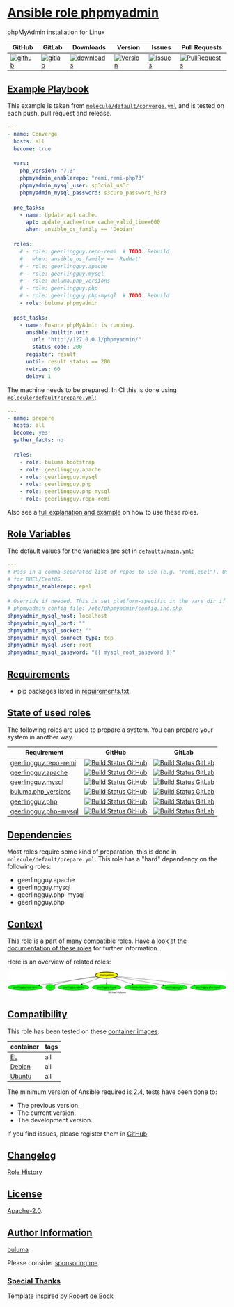 # [Ansible role phpmyadmin](#phpmyadmin)

phpMyAdmin installation for Linux

|GitHub|GitLab|Downloads|Version|Issues|Pull Requests|
|------|------|-------|-------|------|-------------|
|[![github](https://github.com/buluma/ansible-role-phpmyadmin/actions/workflows/molecule.yml/badge.svg)](https://github.com/buluma/ansible-role-phpmyadmin/actions/workflows/molecule.yml)|[![gitlab](https://gitlab.com/shadowwalker/ansible-role-phpmyadmin/badges/master/pipeline.svg)](https://gitlab.com/shadowwalker/ansible-role-phpmyadmin)|[![downloads](https://img.shields.io/ansible/role/d/4799)](https://galaxy.ansible.com/buluma/phpmyadmin)|[![Version](https://img.shields.io/github/release/buluma/ansible-role-phpmyadmin.svg)](https://github.com/buluma/ansible-role-phpmyadmin/releases/)|[![Issues](https://img.shields.io/github/issues/buluma/ansible-role-phpmyadmin.svg)](https://github.com/buluma/ansible-role-phpmyadmin/issues/)|[![PullRequests](https://img.shields.io/github/issues-pr-closed-raw/buluma/ansible-role-phpmyadmin.svg)](https://github.com/buluma/ansible-role-phpmyadmin/pulls/)|

## [Example Playbook](#example-playbook)

This example is taken from [`molecule/default/converge.yml`](https://github.com/buluma/ansible-role-phpmyadmin/blob/master/molecule/default/converge.yml) and is tested on each push, pull request and release.

```yaml
---
- name: Converge
  hosts: all
  become: true

  vars:
    php_version: "7.3"
    phpmyadmin_enablerepo: "remi,remi-php73"
    phpmyadmin_mysql_user: sp3cial_us3r
    phpmyadmin_mysql_password: s3cure_password_h3r3

  pre_tasks:
    - name: Update apt cache.
      apt: update_cache=true cache_valid_time=600
      when: ansible_os_family == 'Debian'

  roles:
    # - role: geerlingguy.repo-remi  # TODO: Rebuild
    #   when: ansible_os_family == 'RedHat'
    # - role: geerlingguy.apache
    # - role: geerlingguy.mysql
    # - role: buluma.php_versions
    # - role: geerlingguy.php
    # - role: geerlingguy.php-mysql  # TODO: Rebuild
    - role: buluma.phpmyadmin

  post_tasks:
    - name: Ensure phpMyAdmin is running.
      ansible.builtin.uri:
        url: "http://127.0.0.1/phpmyadmin/"
        status_code: 200
      register: result
      until: result.status == 200
      retries: 60
      delay: 1
```

The machine needs to be prepared. In CI this is done using [`molecule/default/prepare.yml`](https://github.com/buluma/ansible-role-phpmyadmin/blob/master/molecule/default/prepare.yml):

```yaml
---
- name: prepare
  hosts: all
  become: yes
  gather_facts: no

  roles:
    - role: buluma.bootstrap
    - role: geerlingguy.apache
    - role: geerlingguy.mysql
    - role: geerlingguy.php
    - role: geerlingguy.php-mysql
    - role: geerlingguy.repo-remi
```

Also see a [full explanation and example](https://buluma.github.io/how-to-use-these-roles.html) on how to use these roles.

## [Role Variables](#role-variables)

The default values for the variables are set in [`defaults/main.yml`](https://github.com/buluma/ansible-role-phpmyadmin/blob/master/defaults/main.yml):

```yaml
---
# Pass in a comma-separated list of repos to use (e.g. "remi,epel"). Used only
# for RHEL/CentOS.
phpmyadmin_enablerepo: epel

# Override if needed. This is set platform-specific in the vars dir if not set.
# phpmyadmin_config_file: /etc/phpmyadmin/config.inc.php
phpmyadmin_mysql_host: localhost
phpmyadmin_mysql_port: ""
phpmyadmin_mysql_socket: ""
phpmyadmin_mysql_connect_type: tcp
phpmyadmin_mysql_user: root
phpmyadmin_mysql_password: "{{ mysql_root_password }}"
```

## [Requirements](#requirements)

- pip packages listed in [requirements.txt](https://github.com/buluma/ansible-role-phpmyadmin/blob/master/requirements.txt).

## [State of used roles](#state-of-used-roles)

The following roles are used to prepare a system. You can prepare your system in another way.

| Requirement | GitHub | GitLab |
|-------------|--------|--------|
|[geerlingguy.repo-remi](https://galaxy.ansible.com/buluma/geerlingguy.repo-remi)|[![Build Status GitHub](https://github.com/buluma/geerlingguy.repo-remi/workflows/Ansible%20Molecule/badge.svg)](https://github.com/buluma/geerlingguy.repo-remi/actions)|[![Build Status GitLab](https://gitlab.com/shadowwalker/geerlingguy.repo-remi/badges/master/pipeline.svg)](https://gitlab.com/shadowwalker/geerlingguy.repo-remi)|
|[geerlingguy.apache](https://galaxy.ansible.com/buluma/geerlingguy.apache)|[![Build Status GitHub](https://github.com/buluma/geerlingguy.apache/workflows/Ansible%20Molecule/badge.svg)](https://github.com/buluma/geerlingguy.apache/actions)|[![Build Status GitLab](https://gitlab.com/shadowwalker/geerlingguy.apache/badges/master/pipeline.svg)](https://gitlab.com/shadowwalker/geerlingguy.apache)|
|[geerlingguy.mysql](https://galaxy.ansible.com/buluma/geerlingguy.mysql)|[![Build Status GitHub](https://github.com/buluma/geerlingguy.mysql/workflows/Ansible%20Molecule/badge.svg)](https://github.com/buluma/geerlingguy.mysql/actions)|[![Build Status GitLab](https://gitlab.com/shadowwalker/geerlingguy.mysql/badges/master/pipeline.svg)](https://gitlab.com/shadowwalker/geerlingguy.mysql)|
|[buluma.php_versions](https://galaxy.ansible.com/buluma/php_versions)|[![Build Status GitHub](https://github.com/buluma/ansible-role-php_versions/workflows/Ansible%20Molecule/badge.svg)](https://github.com/buluma/ansible-role-php_versions/actions)|[![Build Status GitLab](https://gitlab.com/shadowwalker/ansible-role-php_versions/badges/master/pipeline.svg)](https://gitlab.com/shadowwalker/ansible-role-php_versions)|
|[geerlingguy.php](https://galaxy.ansible.com/buluma/geerlingguy.php)|[![Build Status GitHub](https://github.com/buluma/geerlingguy.php/workflows/Ansible%20Molecule/badge.svg)](https://github.com/buluma/geerlingguy.php/actions)|[![Build Status GitLab](https://gitlab.com/shadowwalker/geerlingguy.php/badges/master/pipeline.svg)](https://gitlab.com/shadowwalker/geerlingguy.php)|
|[geerlingguy.php-mysql](https://galaxy.ansible.com/buluma/geerlingguy.php-mysql)|[![Build Status GitHub](https://github.com/buluma/geerlingguy.php-mysql/workflows/Ansible%20Molecule/badge.svg)](https://github.com/buluma/geerlingguy.php-mysql/actions)|[![Build Status GitLab](https://gitlab.com/shadowwalker/geerlingguy.php-mysql/badges/master/pipeline.svg)](https://gitlab.com/shadowwalker/geerlingguy.php-mysql)|

## [Dependencies](#dependencies)

Most roles require some kind of preparation, this is done in `molecule/default/prepare.yml`. This role has a "hard" dependency on the following roles:

- geerlingguy.apache
- geerlingguy.mysql
- geerlingguy.php-mysql
- geerlingguy.php

## [Context](#context)

This role is a part of many compatible roles. Have a look at [the documentation of these roles](https://buluma.github.io/) for further information.

Here is an overview of related roles:

![dependencies](https://raw.githubusercontent.com/buluma/ansible-role-phpmyadmin/png/requirements.png "Dependencies")

## [Compatibility](#compatibility)

This role has been tested on these [container images](https://hub.docker.com/u/buluma):

|container|tags|
|---------|----|
|[EL](https://hub.docker.com/repository/docker/buluma/enterpriselinux/general)|all|
|[Debian](https://hub.docker.com/repository/docker/buluma/debian/general)|all|
|[Ubuntu](https://hub.docker.com/repository/docker/buluma/ubuntu/general)|all|

The minimum version of Ansible required is 2.4, tests have been done to:

- The previous version.
- The current version.
- The development version.

If you find issues, please register them in [GitHub](https://github.com/buluma/ansible-role-phpmyadmin/issues)

## [Changelog](#changelog)

[Role History](https://github.com/buluma/ansible-role-phpmyadmin/blob/master/CHANGELOG.md)

## [License](#license)

[Apache-2.0](https://github.com/buluma/ansible-role-phpmyadmin/blob/master/LICENSE).

## [Author Information](#author-information)

[buluma](https://buluma.github.io/)

Please consider [sponsoring me](https://github.com/sponsors/buluma).

### [Special Thanks](#special-thanks)

Template inspired by [Robert de Bock](https://github.com/robertdebock)
